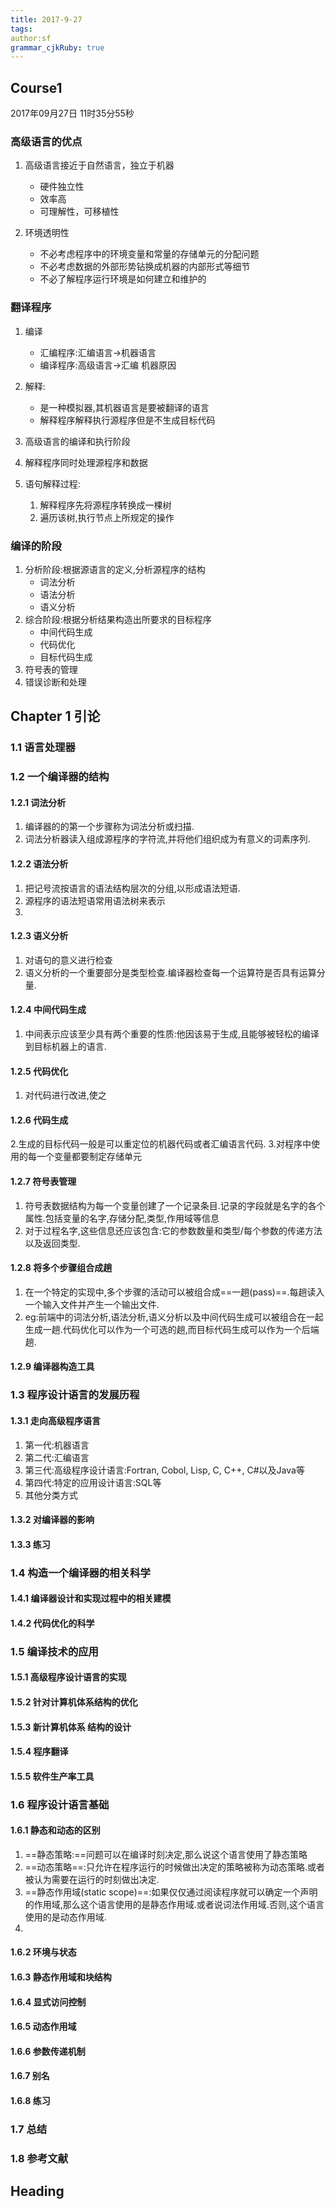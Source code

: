 ```yaml
---
title: 2017-9-27 
tags: 
author:sf
grammar_cjkRuby: true
---
```

## Course1
2017年09月27日 11时35分55秒
### 高级语言的优点
1. 高级语言接近于自然语言，独立于机器

	*  硬件独立性
	*  效率高
	*  可理解性，可移植性

2. 环境透明性

	* 不必考虑程序中的环境变量和常量的存储单元的分配问题
	* 不必考虑数据的外部形势钻换成机器的内部形式等细节
	* 不必了解程序运行环境是如何建立和维护的

### 翻译程序
 1. 编译

	* 汇编程序:汇编语言->机器语言
	* 编译程序:高级语言->汇编 机器原因

 2. 解释:
	* 是一种模拟器,其机器语言是要被翻译的语言
	* 解释程序解释执行源程序但是不生成目标代码

 3. 高级语言的编译和执行阶段
 4. 解释程序同时处理源程序和数据
 5. 语句解释过程:
	 1. 解释程序先将源程序转换成一棵树
	 2. 遍历该树,执行节点上所规定的操作

### 编译的阶段
 1. 分析阶段:根据源语言的定义,分析源程序的结构
	* 词法分析
	* 语法分析
	* 语义分析 
 2. 综合阶段:根据分析结果构造出所要求的目标程序
	* 中间代码生成
	* 代码优化
	* 目标代码生成
 3. 符号表的管理
 4. 错误诊断和处理
## Chapter 1 引论
### 1.1 语言处理器
### 1.2 一个编译器的结构
#### 1.2.1 词法分析 
1. 编译器的的第一个步骤称为词法分析或扫描.
2. 词法分析器读入组成源程序的字符流,并将他们组织成为有意义的词素序列.
#### 1.2.2 语法分析
1. 把记号流按语言的语法结构层次的分组,以形成语法短语.
2. 源程序的语法短语常用语法树来表示
3. 
#### 1.2.3 语义分析
1. 对语句的意义进行检查
2. 语义分析的一个重要部分是类型检查.编译器检查每一个运算符是否具有运算分量.
#### 1.2.4 中间代码生成
1. 中间表示应该至少具有两个重要的性质:他因该易于生成,且能够被轻松的编译到目标机器上的语言.
#### 1.2.5 代码优化
1. 对代码进行改进,使之
#### 1.2.6 代码生成
2.生成的目标代码一般是可以重定位的机器代码或者汇编语言代码.
3.对程序中使用的每一个变量都要制定存储单元
#### 1.2.7 符号表管理
1. 符号表数据结构为每一个变量创建了一个记录条目.记录的字段就是名字的各个属性.包括变量的名字,存储分配,类型,作用域等信息
2. 对于过程名字,这些信息还应该包含:它的参数数量和类型/每个参数的传递方法以及返回类型.
#### 1.2.8 将多个步骤组合成趟
1. 在一个特定的实现中,多个步骤的活动可以被组合成==一趟(pass)==.每趟读入一个输入文件并产生一个输出文件. 
2. eg:前端中的词法分析,语法分析,语义分析以及中间代码生成可以被组合在一起生成一趟.代码优化可以作为一个可选的趟,而目标代码生成可以作为一个后端趟.
#### 1.2.9 编译器构造工具

### 1.3 程序设计语言的发展历程
#### 1.3.1 走向高级程序语言
1. 第一代:机器语言
2. 第二代:汇编语言
3. 第三代:高级程序设计语言:Fortran, Cobol, Lisp, C, C++, C#以及Java等
4. 第四代:特定的应用设计语言:SQL等
5. 其他分类方式 
#### 1.3.2 对编译器的影响
#### 1.3.3 练习

### 1.4 构造一个编译器的相关科学
#### 1.4.1 编译器设计和实现过程中的相关建模
#### 1.4.2 代码优化的科学

### 1.5 编译技术的应用
#### 1.5.1 高级程序设计语言的实现
#### 1.5.2 针对计算机体系结构的优化
#### 1.5.3 新计算机体系 结构的设计
#### 1.5.4 程序翻译
#### 1.5.5 软件生产率工具

### 1.6 程序设计语言基础
#### 1.6.1 静态和动态的区别
1. ==静态策略:==问题可以在编译时刻决定,那么说这个语言使用了静态策略
2. ==动态策略==:只允许在程序运行的时候做出决定的策略被称为动态策略.或者被认为需要在运行的时刻做出决定.
3. ==静态作用域(static scope)==:如果仅仅通过阅读程序就可以确定一个声明的作用域,那么这个语言使用的是静态作用域.或者说词法作用域.否则,这个语言使用的是动态作用域.
4. 
#### 1.6.2 环境与状态
#### 1.6.3 静态作用域和块结构
#### 1.6.4 显式访问控制
#### 1.6.5 动态作用域
#### 1.6.6 参数传递机制
#### 1.6.7 别名
#### 1.6.8 练习

### 1.7 总结
### 1.8 参考文献

## Heading